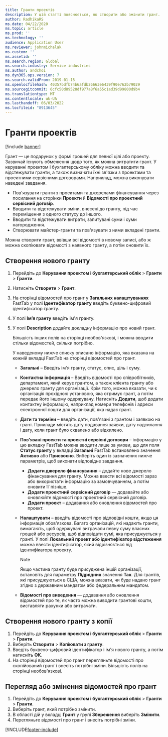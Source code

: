 ```yaml
---
title: Гранти проектів
description: У цій статті пояснюється, як створити або змінити грант.
author: RadhikaRS
ms.date: 04/22/2020
ms.topic: article
ms.prod: ''
ms.technology: ''
audience: Application User
ms.reviewer: johnmichalak
ms.custom: ''
ms.assetid: ''
ms.search.region: Global
ms.search.industry: Service industries
ms.author: andchoi
ms.dyn365.ops.version: 7
ms.search.validFrom: 2019-01-15
ms.openlocfilehash: 40357bdfb74b6afdb26663e6439f90e762b79029
ms.sourcegitcommit: 6cfc50d89528df977a8f6a55c1ad39d99800d9b4
ms.translationtype: MT
ms.contentlocale: uk-UA
ms.lasthandoff: 06/03/2022
ms.locfileid: "8913645"
---
```

# <a name="project-grants"></a>Гранти проектів

[!include [banner](../includes/banner.md)]

Грант — це подарунок у формі грошей для певної цілі або проекту. Зазвичай існують обмеження щодо того, як можна витратити грант. У керуванні проектом і бухгалтерському обліку можна вводити та відстежувати гранти, а також визначати їхні зв'язки з проектами та проектними сервісними договорами. Наприклад, можна виконувати наведені завдання.

- Пов'язувати гранти з проектами та джерелами фінансування через посилання на сторінки **Проекти** й **Відомості про проектний сервісний договір**.
- Вводити та відстежувати зміни, внесені до гранту, під час переміщення з одного статусу до іншого.
- Вводити та відстежувати витрати, запитувані суми і суми нагородження.
- Створювати майстер-гранти та пов'язувати з ними вкладені гранти.

Можна створити грант, ввівши всі відомості в новому записі, або ж можна скопіювати відомості з наявного гранту, а потім оновити їх.

## <a name="create-a-new-grant"></a>Створення нового гранту

1. Перейдіть до **Керування проектом і бухгалтерський облік** \> **Гранти** \> **Гранти**.
2. Натисніть **Створити** \> **Грант**.
3. На сторінці відомостей про грант у **Загальних налаштуваннях** FastTab у полі **Ідентифікатор гранту** введіть буквено-цифровий ідентифікатор гранту.
4. У полі **Ім’я гранту** введіть ім'я гранту.
5. У полі **Description** додайте докладну інформацію про новий грант.

    Більшість інших полів на сторінці необов'язкові, і можна вводити стільки відомостей, скільки потрібно.

    У наведеному нижче списку описано інформацію, яка вказана на кожній вкладці FastTab на сторінці відомостей про грант.

    - **Загальні** – Введіть ім'я гранту, статус, опис, ціль і суму.
    - **Контактна інформація** – Введіть відомості про співробітників, департамент, який керує грантом, а також клієнта гранту або джерело гранту для організації. Крім того, можна вказати, чи є організація прохідною установою, яка отримує грант, а потім передає його іншому одержувачу. Натисніть **Додати**, щоб додати контактну інформацію, наприклад номери телефонів і адреси електронної пошти для організації, яка надає грант.
    - **Дати та терміни** – введіть дати, пов'язані з грантом і заявкою на грант. Приклади містять дату подавання заявки, дату надсилання і дату, коли грант було схвалено або відхилено.
    - **Пов'язані проекти та проектні сервісні договори** – інформацію у цю вкладку FastTab можна вводити лише за умови, що для поля **Статус гранту** у вкладці **Загальні** FastTab встановлено значення **Активно** або **Присвоєно**. Виберіть один із зазначених нижче параметрів, щоб виконати відповідне завдання.

        - **Додати джерело фінансування** – додайте нове джерело фінансування для гранту. Можна ввести всі відомості зараз або використати інформацію за замовчуванням, а потім оновити її пізніше.
        - **Додати проектний сервісний договір** — додавайте або оновлюйте відомості про проектний сервісний договір.
        - **Додати проект** – додавання або оновлення відомостей про проект.

    - **Налаштувати** – введіть відомості про відповідні кошти, якщо ця інформація обов'язкова. Багато організацій, які надають гранти, вимагають, щоб одержувачі витрачали певну суму власних грошей або ресурсів, щоб відповідати сумі, яка присуджується у ґранті. У полі **Локальний проект або ідентифікатор відстеження** можна ввести ідентифікатор, який відрізняється від ідентифікатора проекту.

        > [!NOTE]
        > Якщо частина гранту буде присуджена іншій організації, встановіть для параметру **Підрядник** значення **Так**. Для грантів, які присуджуються в США, можна вказати, чи буде надано грант згідно з державним мандатом або федеральним мандатом.

    - **Відомості про виведення** — додавання або оновлення відомостей про те, як часто можна виводити грантові кошти, виставляти рахунки або витрачати.

## <a name="create-a-new-grant-from-a-copy"></a>Створення нового гранту з копії

1. Перейдіть до **Керування проектом і бухгалтерський облік** \> **Гранти** \> **Гранти**.
2. Виберіть **Створити** \> **Копіювати з гранту**.
3. Введіть буквено-цифровий ідентифікатор і ім'я нового гранту, а потім натисніть **ОК**.
4. На сторінці відомостей про грант перегляньте відомості про скопійований грант і внесіть потрібні зміни. Більшість полів на сторінці необов'язкові.

## <a name="view-or-modify-grant-details"></a>Перегляд або змінення відомостей про грант

1. Перейдіть до **Керування проектом і бухгалтерський облік** \> **Гранти** \> **Гранти**.
2. Виберіть грант, який потрібно змінити.
3. В області дій у вкладці **Грант** у групі **Збереження** виберіть **Змінити**.
4. Перегляньте відомості про грант і внесіть потрібні зміни.


[!INCLUDE[footer-include](../includes/footer-banner.md)]